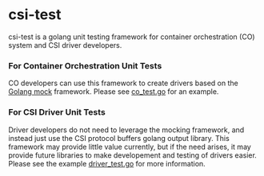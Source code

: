 
# csi-test
csi-test is a golang unit testing framework for container orchestration (CO)
system and CSI driver developers.

### For Container Orchestration Unit Tests
CO developers can use this framework to create drivers based on the
[Golang mock](https://github.com/golang/mock) framework. Please see
[co_test.go](test/co_test.go) for an example.

### For CSI Driver Unit Tests
Driver developers do not need to leverage the mocking framework, and
instead just use the CSI protocol buffers golang output library. This
framework may provide little value currently, but if the need arises,
it may provide future libraries to make developement and testing of
drivers easier. Please see the example [driver_test.go](test/driver_test.go)
for more information. 
